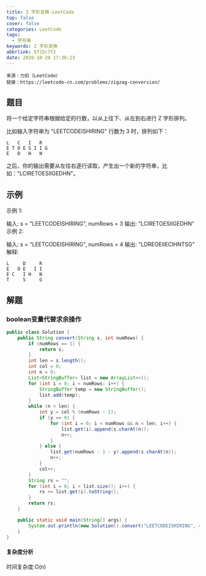 ```yaml
---
title: Z 字形变换-LeetCode
top: false
cover: false
categories: LeetCode
tags:
  - 字符串
keywords: Z 字形变换
abbrlink: 5f15c7f2
date: 2020-10-20 17:36:23
---
```


    来源：力扣（LeetCode）
    链接：https://leetcode-cn.com/problems/zigzag-conversion/

## 题目
将一个给定字符串根据给定的行数，以从上往下、从左到右进行 Z 字形排列。

比如输入字符串为 "LEETCODEISHIRING" 行数为 3 时，排列如下：

    L   C   I   R
    E T O E S I I G
    E   D   H   N
之后，你的输出需要从左往右逐行读取，产生出一个新的字符串，比如："LCIRETOESIIGEDHN"。


## 示例

示例 1:

输入: s = "LEETCODEISHIRING", numRows = 3
输出: "LCIRETOESIIGEDHN"
示例 2:

输入: s = "LEETCODEISHIRING", numRows = 4
输出: "LDREOEIIECIHNTSG"
解释:

    L     D     R
    E   O E   I I
    E C   I H   N
    T     S     G



## 解题

### boolean变量代替求余操作
```java
public class Solution {
    public String convert(String s, int numRows) {
        if (numRows == 1) {
            return s;
        }
        int len = s.length();
        int col = 0;
        int n = 0;
        List<StringBuffer> list = new ArrayList<>();
        for (int i = 0; i < numRows; i++) {
            StringBuffer temp = new StringBuffer();
            list.add(temp);
        }
        while (n < len) {
            int y = col % (numRows - 1);
            if (y == 0) {
                for (int i = 0; i < numRows && n < len; i++) {
                    list.get(i).append(s.charAt(n));
                    n++;
                }
            } else {
                list.get(numRows - 1 - y).append(s.charAt(n));
                n++;
            }
            col++;
        }
        String rs = "";
        for (int i = 0; i < list.size(); i++) {
            rs += list.get(i).toString();
        }
        return rs;
    }

    public static void main(String[] args) {
        System.out.println(new Solution().convert("LEETCODEISHIRING", 4));
    }
}
```
#### 复杂度分析
时间复杂度:O(n)

